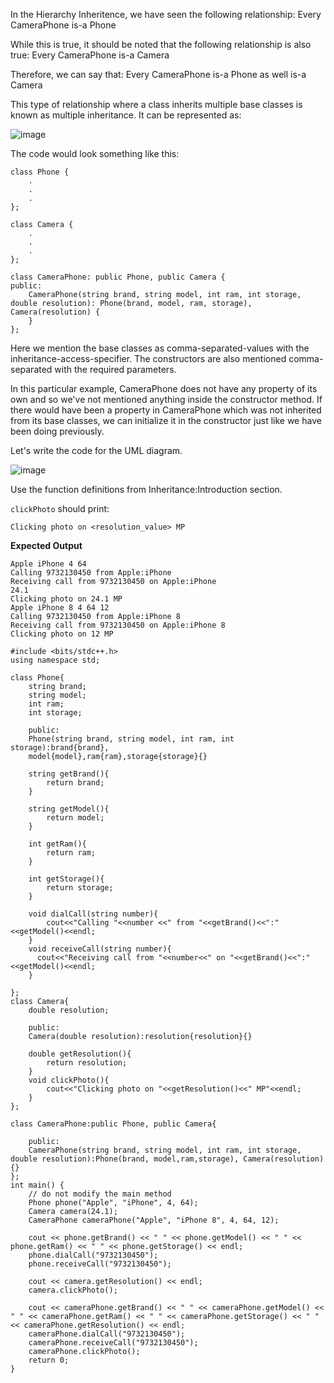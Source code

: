 In the Hierarchy Inheritence, we have seen the following relationship:
Every CameraPhone is-a Phone

While this is true, it should be noted that the following relationship is also true:
Every CameraPhone is-a Camera

Therefore, we can say that:
Every CameraPhone is-a Phone as well is-a Camera

This type of relationship where a class inherits multiple base classes is known as multiple inheritance. It can be represented as:

![image](https://user-images.githubusercontent.com/45598340/232575859-8740d434-4e5c-4acc-a264-f37c3f718863.png)

The code would look something like this:

```
class Phone {
    .
    .
    .
};

class Camera {
    .
    .
    .
};

class CameraPhone: public Phone, public Camera {
public:
	CameraPhone(string brand, string model, int ram, int storage, double resolution): Phone(brand, model, ram, storage), Camera(resolution) {
	}
};
```

Here we mention the base classes as comma-separated-values with the inheritance-access-specifier. The constructors are also mentioned comma-separated with the required parameters.

In this particular example, CameraPhone does not have any property of its own and so we've not mentioned anything inside the constructor method. If there would have been a property in CameraPhone which was not inherited from its base classes, we can initialize it in the constructor just like we have been doing previously.

Let's write the code for the UML diagram.

![image](https://user-images.githubusercontent.com/45598340/232576148-1d6823ba-8d03-4a08-b8d4-0f28a1caeb2d.png)

Use the function definitions from Inheritance:Introduction section.

`clickPhoto` should print:

```
Clicking photo on <resolution_value> MP
```

**Expected Output**
```
Apple iPhone 4 64
Calling 9732130450 from Apple:iPhone
Receiving call from 9732130450 on Apple:iPhone
24.1
Clicking photo on 24.1 MP
Apple iPhone 8 4 64 12
Calling 9732130450 from Apple:iPhone 8
Receiving call from 9732130450 on Apple:iPhone 8
Clicking photo on 12 MP
```

```
#include <bits/stdc++.h>
using namespace std;

class Phone{
	string brand;
	string model;
	int ram;
	int storage;
	
	public:
	Phone(string brand, string model, int ram, int storage):brand{brand},
	model{model},ram{ram},storage{storage}{}
	
	string getBrand(){
		return brand;
	}
	
	string getModel(){
		return model;
	}
	
	int getRam(){
		return ram;
	}
	
	int getStorage(){
		return storage;
	}
	
	void dialCall(string number){
		cout<<"Calling "<<number <<" from "<<getBrand()<<":"<<getModel()<<endl;
	}
	void receiveCall(string number){
	  cout<<"Receiving call from "<<number<<" on "<<getBrand()<<":"<<getModel()<<endl;
	}
	
};
class Camera{
	double resolution;
	
	public:
	Camera(double resolution):resolution{resolution}{}
	
	double getResolution(){
		return resolution;
	}
	void clickPhoto(){
		cout<<"Clicking photo on "<<getResolution()<<" MP"<<endl;
	}
};

class CameraPhone:public Phone, public Camera{
	
	public:
	CameraPhone(string brand, string model, int ram, int storage, double resolution):Phone(brand, model,ram,storage), Camera(resolution){}
};
int main() {
	// do not modify the main method
	Phone phone("Apple", "iPhone", 4, 64);
	Camera camera(24.1);
	CameraPhone cameraPhone("Apple", "iPhone 8", 4, 64, 12);
	
	cout << phone.getBrand() << " " << phone.getModel() << " " << phone.getRam() << " " << phone.getStorage() << endl;
	phone.dialCall("9732130450");
	phone.receiveCall("9732130450");
	
	cout << camera.getResolution() << endl;
	camera.clickPhoto();
	
	cout << cameraPhone.getBrand() << " " << cameraPhone.getModel() << " " << cameraPhone.getRam() << " " << cameraPhone.getStorage() << " " << cameraPhone.getResolution() << endl;
	cameraPhone.dialCall("9732130450");
	cameraPhone.receiveCall("9732130450");
	cameraPhone.clickPhoto();
	return 0;
}
```



